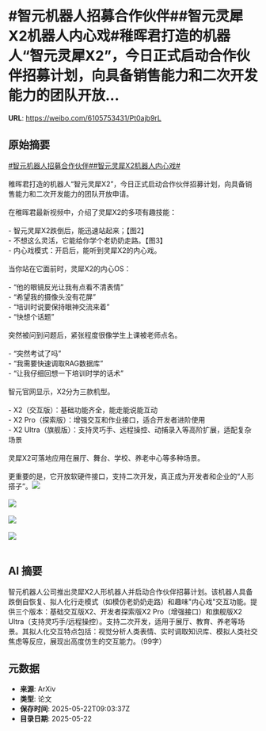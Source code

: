# #智元机器人招募合作伙伴##智元灵犀X2机器人内心戏#稚晖君打造的机器人“智元灵犀X2”，今日正式启动合作伙伴招募计划，向具备销售能力和二次开发能力的团队开放...

**URL**: https://weibo.com/6105753431/Pt0ajb9rL

## 原始摘要

<a href="https://m.weibo.cn/search?containerid=231522type%3D1%26t%3D10%26q%3D%23%E6%99%BA%E5%85%83%E6%9C%BA%E5%99%A8%E4%BA%BA%E6%8B%9B%E5%8B%9F%E5%90%88%E4%BD%9C%E4%BC%99%E4%BC%B4%23&amp;extparam=%23%E6%99%BA%E5%85%83%E6%9C%BA%E5%99%A8%E4%BA%BA%E6%8B%9B%E5%8B%9F%E5%90%88%E4%BD%9C%E4%BC%99%E4%BC%B4%23" data-hide=""><span class="surl-text">#智元机器人招募合作伙伴#</span></a><a href="https://m.weibo.cn/search?containerid=231522type%3D1%26t%3D10%26q%3D%23%E6%99%BA%E5%85%83%E7%81%B5%E7%8A%80X2%E6%9C%BA%E5%99%A8%E4%BA%BA%E5%86%85%E5%BF%83%E6%88%8F%23&amp;extparam=%23%E6%99%BA%E5%85%83%E7%81%B5%E7%8A%80X2%E6%9C%BA%E5%99%A8%E4%BA%BA%E5%86%85%E5%BF%83%E6%88%8F%23" data-hide=""><span class="surl-text">#智元灵犀X2机器人内心戏#</span></a><br><br>稚晖君打造的机器人“智元灵犀X2”，今日正式启动合作伙伴招募计划，向具备销售能力和二次开发能力的团队开放申请。<br><br>在稚晖君最新视频中，介绍了灵犀X2的多项有趣技能：<br><br>- 智元灵犀X2跌倒后，能迅速站起来；【图2】<br>- 不想这么灵活，它能给你学个老奶奶走路。【图3】<br>- 内心戏模式：开启后，能听到灵犀X2的内心戏。<br><br>当你站在它面前时，灵犀X2的内心OS：<br><br>- “他的眼镜反光让我有点看不清表情”<br>- “希望我的摄像头没有花屏”<br>- “培训时说要保持眼神交流来着”<br>- “快想个话题”<br><br>突然被问到问题后，紧张程度很像学生上课被老师点名。<br><br>- “突然考试了吗”<br>- “我需要快速调取RAG数据库”<br>- “让我仔细回想一下培训时学的话术”<br><br>智元官网显示，X2分为三款机型。<br><br>- X2（交互版）：基础功能齐全，能走能说能互动<br>- X2 Pro（探索版）：增强交互和作业接口，适合开发者进阶使用<br>- X2 Ultra（旗舰版）：支持灵巧手、远程操控、动捕录入等高阶扩展，适配复杂场景<br><br>灵犀X2可落地应用在展厅、舞台、学校、养老中心等多种场景。<br><br>更重要的是，它开放软硬件接口，支持二次开发，真正成为开发者和企业的“人形搭子”。<img style="" src="https://tvax3.sinaimg.cn/large/006Fd7o3gy1i1oaikb5e5g30sq0g4kk4.gif" referrerpolicy="no-referrer"><br><br><img style="" src="https://tvax4.sinaimg.cn/large/006Fd7o3gy1i1oaiks4ckg30sq0g4u1a.gif" referrerpolicy="no-referrer"><br><br><img style="" src="https://tvax1.sinaimg.cn/large/006Fd7o3gy1i1oaijsdr8g30sq0g4qvb.gif" referrerpolicy="no-referrer"><br><br><img style="" src="https://tvax1.sinaimg.cn/large/006Fd7o3gy1i1oaij3lc9j30zk0ksam0.jpg" referrerpolicy="no-referrer"><br><br>

## AI 摘要

智元机器人公司推出灵犀X2人形机器人并启动合作伙伴招募计划。该机器人具备跌倒自恢复、拟人化行走模式（如模仿老奶奶走路）和趣味"内心戏"交互功能。提供三个版本：基础交互版X2、开发者探索版X2 Pro（增强接口）和旗舰版X2 Ultra（支持灵巧手/远程操控）。支持二次开发，适用于展厅、教育、养老等场景。其拟人化交互特点包括：视觉分析人类表情、实时调取知识库、模拟人类社交焦虑等反应，展现出高度仿生的交互能力。（99字）

## 元数据

- **来源**: ArXiv
- **类型**: 论文
- **保存时间**: 2025-05-22T09:03:37Z
- **目录日期**: 2025-05-22
